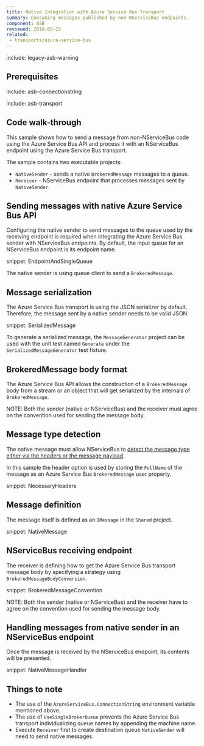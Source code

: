 ```yaml
---
title: Native Integration with Azure Service Bus Transport
summary: Consuming messages published by non NServiceBus endpoints.
component: ASB
reviewed: 2018-02-23
related:
 - transports/azure-service-bus
---
```


include: legacy-asb-warning

## Prerequisites

include: asb-connectionstring

include: asb-transport


## Code walk-through

This sample shows how to send a message from non-NServiceBus code using the Azure Service Bus API and process it with an NServiceBus endpoint using the Azure Service Bus transport.

The sample contains two executable projects:

 * `NativeSender` - sends a native `BrokeredMessage` messages to a queue.
 * `Receiver` - NServiceBus endpoint that processes messages sent by `NativeSender`.


## Sending messages with native Azure Service Bus API

Configuring the native sender to send messages to the queue used by the receiving endpoint is required when integrating the Azure Service Bus sender with NServiceBus endpoints. By default, the input queue for an NServiceBus endpoint is its endpoint name.

snippet: EndpointAndSingleQueue

The native sender is using queue client to send a `BrokeredMessage`.


## Message serialization

The Azure Service Bus transport is using the JSON serializer by default. Therefore, the message sent by a native sender needs to be valid JSON.

snippet: SerializedMessage

To generate a serialized message, the `MessageGenerator` project can be used with the unit test named `Generate` under the `SerializedMessageGenerator` test fixture.


## BrokeredMessage body format

The Azure Service Bus API allows the construction of a `BrokeredMessage` body from a stream or an object that will get serialized by the internals of `BrokeredMessage`.

NOTE: Both the sender (native or NServiceBus) and the receiver must agree on the convention used for sending the message body.


## Message type detection

The native message must allow NServiceBus to [detect the message type either via the headers or the message payload](/nservicebus/messaging/message-type-detection.md).

In this sample the header option is used by storing the `FullName` of the message as an Azure Service Bus `BrokeredMessage` user property.

snippet: NecessaryHeaders

## Message definition

The message itself is defined as an `IMessage` in the `Shared` project.

snippet: NativeMessage


## NServiceBus receiving endpoint

The receiver is defining how to get the Azure Service Bus transport message body by specifying a strategy using `BrokeredMessageBodyConversion`.

snippet: BrokeredMessageConvention

NOTE: Both the sender (native or NServiceBus) and the receiver have to agree on the convention used for sending the message body.


## Handling messages from native sender in an NServiceBus endpoint

Once the message is received by the NServiceBus endpoint, its contents will be presented.

snippet: NativeMessageHandler


## Things to note

 * The use of the `AzureServiceBus.ConnectionString` environment variable mentioned above.
 * The use of `UseSingleBrokerQueue` prevents the Azure Service Bus transport individualizing queue names by appending the machine name.
 * Execute `Receiver` first to create destination queue `NativeSender` will need to send native messages.
